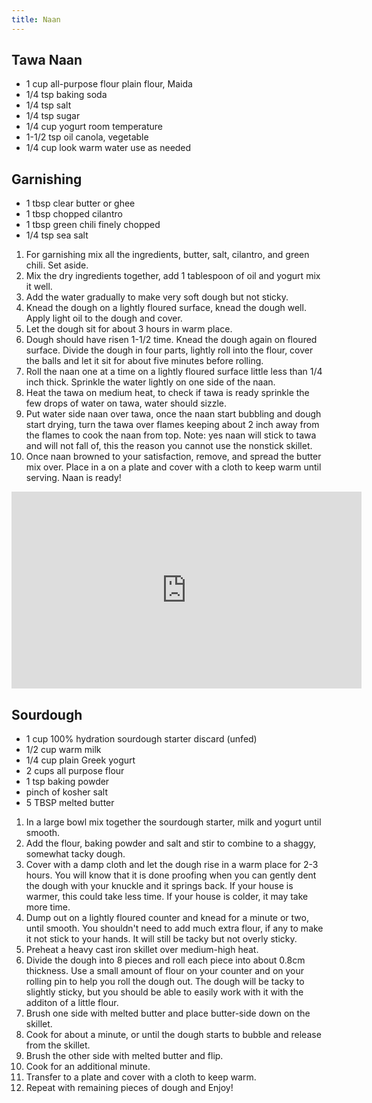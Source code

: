 ```yaml
---
title: Naan
---
```


## Tawa Naan

- 1 cup all-purpose flour plain flour, Maida
- 1/4 tsp baking soda
- 1/4 tsp salt
- 1/4 tsp sugar
- 1/4 cup yogurt room temperature
- 1-1/2 tsp oil canola, vegetable
- 1/4 cup look warm water use as needed

## Garnishing

- 1 tbsp clear butter or ghee
- 1 tbsp chopped cilantro
- 1 tbsp green chili finely chopped
- 1/4 tsp sea salt

1. For garnishing mix all the ingredients, butter, salt, cilantro, and green chili. Set aside.
1. Mix the dry ingredients together, add 1 tablespoon of oil and yogurt mix it well.
1. Add the water gradually to make very soft dough but not sticky.
1. Knead the dough on a lightly floured surface, knead the dough well. Apply light oil to the dough and cover.
1. Let the dough sit for about 3 hours in warm place.
1. Dough should have risen 1-1/2 time. Knead the dough again on floured surface. Divide the dough in four parts, lightly roll into the flour, cover the balls and let it sit for about five minutes before rolling.
1. Roll the naan one at a time on a lightly floured surface little less than 1/4 inch thick. Sprinkle the water lightly on one side of the naan.
1. Heat the tawa on medium heat, to check if tawa is ready sprinkle the few drops of water on tawa, water should sizzle.
1. Put water side naan over tawa, once the naan start bubbling and dough start drying, turn the tawa over flames keeping about 2 inch away from the flames to cook the naan from top. Note: yes naan will stick to tawa and will not fall of, this the reason you cannot use the nonstick skillet.
1. Once naan browned to your satisfaction, remove, and spread the butter mix over. Place in a on a plate and cover with a cloth to keep warm until serving. Naan is ready!

<iframe width="560" height="315" src="https://www.youtube.com/embed/9Be9LHPracE" frameborder="0" allow="accelerometer; autoplay; clipboard-write; encrypted-media; gyroscope; picture-in-picture" allowFullScreen></iframe>

## Sourdough

- 1 cup 100% hydration sourdough starter discard (unfed)
- 1/2 cup warm milk
- 1/4 cup plain Greek yogurt
- 2 cups all purpose flour
- 1 tsp baking powder
- pinch of kosher salt
- 5 TBSP melted butter

1. In a large bowl mix together the sourdough starter, milk and yogurt until smooth.
1. Add the flour, baking powder and salt and stir to combine to a shaggy, somewhat tacky dough.
1. Cover with a damp cloth and let the dough rise in a warm place for 2-3 hours. You will know that it is done proofing when you can gently dent the dough with your knuckle and it springs back. If your house is warmer, this could take less time. If your house is colder, it may take more time.
1. Dump out on a lightly floured counter and knead for a minute or two, until smooth. You shouldn't need to add much extra flour, if any to make it not stick to your hands. It will still be tacky but not overly sticky.
1. Preheat a heavy cast iron skillet over medium-high heat.
1. Divide the dough into 8 pieces and roll each piece into about 0.8cm thickness. Use a small amount of flour on your counter and on your rolling pin to help you roll the dough out. The dough will be tacky to slightly sticky, but you should be able to easily work with it with the additon of a little flour.
1. Brush one side with melted butter and place butter-side down on the skillet.
1. Cook for about a minute, or until the dough starts to bubble and release from the skillet.
1. Brush the other side with melted butter and flip.
1. Cook for an additional minute.
1. Transfer to a plate and cover with a cloth to keep warm.
1. Repeat with remaining pieces of dough and Enjoy!